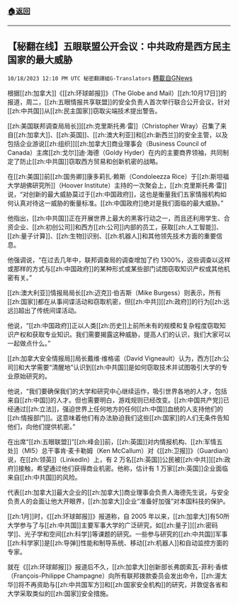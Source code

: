 ###  [:house:返回](README.md)
---


## 【秘翻在线】五眼联盟公开会议：中共政府是西方民主国家的最大威胁
`10/18/2023 12:10 PM UTC 秘密翻譯組G-Translators` [轉載自GNews](https://gnews.org/articles/1849820)

根据[[zh:加拿大]]《[[zh:环球邮报]]》（The Globe and Mail）[[zh:10月17日]]的报道，周二，[[zh:五眼情报共享联盟]]的安全负责人首次举行联合公开会议，针对[[zh:中共国]]从[[zh:民主国家]]窃取尖端技术提出警告。

[[zh:美国联邦调查局局长]][[zh:克里斯托弗·雷]]（Christopher Wray）召集了来自[[zh:加拿大]]、[[zh:英国]]、[[zh:澳大利亚]]和[[zh:新西兰]]的安全主管，以及包括企业游说[[zh:组织]][[zh:加拿大]]商业理事会（Business Council of Canada）主席[[zh:戈尔]]迪·海德（Goldy Hyder）在内的主要商界领袖，共同制定了防止[[zh:中共国]]窃取西方贸易和创新机密的战略。

在[[zh:美国]]前[[zh:国务卿]]康多莉扎·赖斯（Condoleezza Rice）于[[zh:斯坦福大学胡佛研究所]]（Hoover Institute）主持的一次聚会上，[[zh:克里斯托弗·雷]]说，“对创新的最大威胁莫过于[[zh:中国政府]]，这也是衡量我们五家情报机构如何认真对待这一威胁的衡量标准。[[zh:中国政府]]绝对是我们面临的最大威胁。”

他指出，[[zh:中共国]]正在开展世界上最大的黑客行动之一，而且还利用学生、合资企业、[[zh:初创公司]]和西方[[zh:公司]]内部的员工，获取[[zh:人工智能]]、[[zh:量子计算]]、[[zh:生物]]识别、[[zh:机器人]]和其他领先技术方面的重要信息。

他强调说，“在过去几年中，联邦调查局的调查增加了约 1300%，这些调查以这样或那样的方式与[[zh:中国政府]]的某种形式或某些部门试图窃取知识产权或其他机密有关。”

[[zh:澳大利亚]]情报局局长[[zh:迈克]]·伯吉斯（Mike Burgess）则表示，所有[[zh:国家]]都在从事间谍活动和窃取机密，但[[zh:中共]][[zh:政府]]的行为[[zh:远远]]超出了传统间谍活动。

他说，“[[zh:中国政府]]正以人类[[zh:历史]]上前所未有的规模和复杂程度窃取知识产权和获取专业知识。我们需要揭露这种威胁，提高人们的认识，我们大家可以一起做点什么。”

[[zh:加拿大安全情报局]]局长戴维·维格诺（David Vigneault）认为，西方[[zh:公司]]和大学需要“清醒地”认识到[[zh:中共国]]是如何窃取技术并试图吸引大学的专业原始研究的。

他说，“我们要确保我们的大学和研究中心继续运作，吸引世界各地的人才，包括来自[[zh:中国]]的人才。但也需要明白，游戏规则已经改变。[[zh:中国共产党]]已经通过[[zh:立法]]，强迫世界上任何地方的任何[[zh:中国]]血统的人支持他们的[[zh:情报部门]]。这意味着他们有办法胁迫我们这些[[zh:国家]]的人们无条件告知他们，向他们提供机密。”

在出席“[[zh:五眼联盟]]”[[zh:峰会]]前，[[zh:英国]]对内情报机构、[[zh:军情五处]]（MI5）总干事肯·麦卡勒姆（Ken McCallum）对《[[zh:卫报]]》（Guardian）说，在[[zh:领英]]（LinkedIn）上，有 2 万名[[zh:英国]]公民被[[zh:中共]][[zh:政府]]接触，希望通过他们获得商业机密。他称，估计有 1 万家[[zh:英国]]企业面临来自[[zh:中共国]]的风险。

代表[[zh:加拿大]]最大企业的[[zh:加拿大]]商业理事会负责人海德先生说，与安全负责人的会面让他大开眼界，[[zh:加拿大]]企业“准备好加强”对本国科技的保护。

[[zh:1月]]时，《[[zh:环球邮报]]》报道称，自 2005 年以来，[[zh:加拿大]]有50所大学参与了与[[zh:中共国]]主要军事大学的广泛研究，如[[zh:量子]][[zh:密码学]]、光子学和空间[[zh:科学]]等课题的研究。一些参与研究的[[zh:中共国]]军事[[zh:科学家]]是[[zh:导弹]]性能和制导系统、移动[[zh:机器人]]和自动监控方面的专家。

就在《[[zh:环球邮报]]》报道后不久，[[zh:加拿大]]创新部长弗朗索瓦\-菲利·香槟（François-Philippe Champagne）向所有联邦拨款委员会发出命令，[[zh:渥太华]]将不再资助与[[zh:中共国军方]]和[[zh:国家安全机构]]的研究，并敦促各省和大学采取类似的[[zh:国家]]安全措施。
